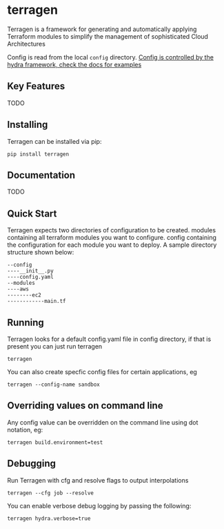 # terragen
Terragen is a framework for generating and automatically applying Terraform modules to simplify the management of sophisticated Cloud Architectures

Config is read from the local ```config``` directory.  [Config is controlled by the hydra framework, check the docs for examples](https://hydra.cc/docs/intro/)

## Key Features
TODO

## Installing
Terragen can be installed via pip:

```commandline
pip install terragen
```

## Documentation
TODO

## Quick Start
Terragen expects two directories of configuration to be created. modules containing all terraform modules you want to configure. config containing the configuration for each module you want to deploy.  A sample directory structure shown below:
```commandline
--config
----__init__.py
----config.yaml
--modules
----aws
--------ec2
------------main.tf
```

## Running
Terragen looks for a default config.yaml file in config directory, if that is present you can just run terragen
```commandline
terragen
```
You can also create specfic config files for certain applications, eg
```commandline
terragen --config-name sandbox
```

## Overriding values on command line
Any config value can be overridden on the command line using dot notation, eg:
```commandline
terragen build.environment=test
```

## Debugging
Run Terragen with cfg and resolve flags to output interpolations
```commandline
terragen --cfg job --resolve
```

You can enable verbose debug logging by passing the following:
```commandline
terragen hydra.verbose=true
```
